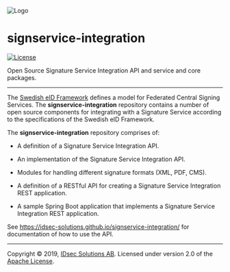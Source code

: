 ![Logo](https://github.com/idsec-solutions/idsec-solutions.github.io/blob/master/img/idsec.png)

# signservice-integration

[![License](https://img.shields.io/badge/License-Apache%202.0-blue.svg)](https://opensource.org/licenses/Apache-2.0)

Open Source Signature Service Integration API and service and core packages.

---

The [Swedish eID Framework](https://docs.swedenconnect.se/technical-framework/) defines a model for Federated Central Signing Services. The **signservice-integration** repository contains a number of open source components for integrating with a Signature Service according to the specifications of the Swedish eID Framework.

The **signservice-integration** repository comprises of:

* A definition of a Signature Service Integration API.

* An implementation of the Signature Service Integration API.

* Modules for handling different signature formats (XML, PDF, CMS).

* A definition of a RESTful API for creating a Signature Service Integration REST application.

* A sample Spring Boot application that implements a Signature Service Integration REST application.

See <https://idsec-solutions.github.io/signservice-integration/> for documentation of how to use the API.

---

Copyright &copy; 2019, [IDsec Solutions AB](http://www.idsec.se). Licensed under version 2.0 of the [Apache License](http://www.apache.org/licenses/LICENSE-2.0).
